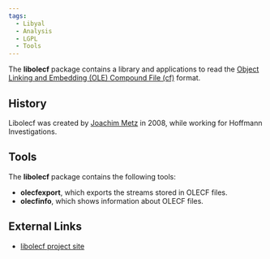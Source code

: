 ```yaml
---
tags:
  - Libyal
  - Analysis
  - LGPL
  - Tools
---
```

The **libolecf** package contains a library and applications to read the
[Object Linking and Embedding (OLE) Compound File
(cf)](ole_compound_file.md) format.

## History

Libolecf was created by [Joachim Metz](joachim_metz.md) in 2008,
while working for Hoffmann Investigations.

## Tools

The **libolecf** package contains the following tools:

- **olecfexport**, which exports the streams stored in OLECF files.
- **olecfinfo**, which shows information about OLECF files.

## External Links

- [libolecf project site](https://github.com/libyal/libolecf/)
